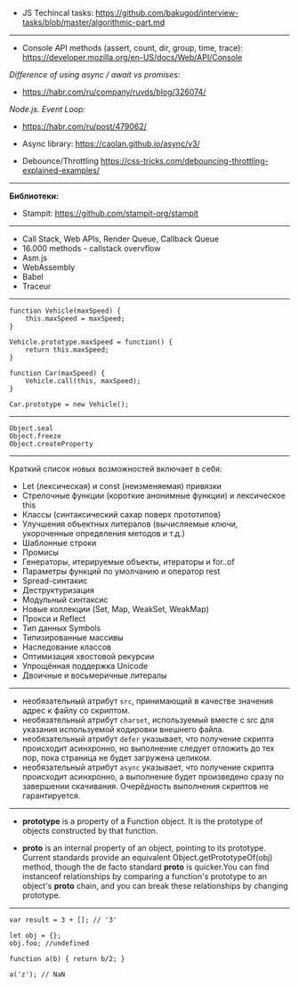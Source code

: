 - JS Techincal tasks: https://github.com/bakugod/interview-tasks/blob/master/algorithmic-part.md
---------------------------
- Console API methods (assert, count, dir, group, time, trace):
https://developer.mozilla.org/en-US/docs/Web/API/Console

*Difference of using async / await vs promises:*
- https://habr.com/ru/company/ruvds/blog/326074/

*Node.js. Event Loop:*
- https://habr.com/ru/post/479062/

- Async library: https://caolan.github.io/async/v3/
- Debounce/Throttling https://css-tricks.com/debouncing-throttling-explained-examples/

---------------------------
**Библиотеки:**
- Stampit: https://github.com/stampit-org/stampit
---------------------------
- Call Stack, Web APIs, Render Queue, Callback Queue
- 16.000 methods - callstack overvflow
- Asm.js
- WebAssembly
- Babel 
- Traceur
---------------------------
```
function Vehicle(maxSpeed) {
    this.maxSpeed = maxSpeed;
}

Vehicle.prototype.maxSpeed = function() {
    return this.maxSpeed;
}

function Car(maxSpeed) {
    Vehicle.call(this, maxSpeed);
}

Car.prototype = new Vehicle();
```
---------------------------
```
Object.seal
Object.freeze
Object.createProperty
```
---------------------------
Краткий список новых возможностей включает в себя:

- Let (лексическая) и const (неизменяемая) привязки
- Стрелочные функции (короткие анонимные функции) и лексическое this
- Классы (синтаксический сахар поверх прототипов)
- Улучшения объектных литералов (вычисляемые ключи, укороченные определения методов и т.д.)
- Шаблонные строки
- Промисы
- Генераторы, итерируемые объекты, итераторы и for..of
- Параметры функций по умолчанию и оператор rest
- Spread-синтакис
- Деструктуризация
- Модульный синтаксис
- Новые коллекции (Set, Map, WeakSet, WeakMap)
- Прокси и Reflect
- Тип данных Symbols
- Типизированные массивы
- Наследование классов
- Оптимизация хвостовой рекурсии
- Упрощённая поддержка Unicode
- Двоичные и восьмеричные литералы
---------------------------
- необязательный атрибут ```src```, принимающий в качестве значения адрес к файлу со скриптом.
- необязательный атрибут ```charset```, используемый вместе с src для указания используемой кодировки внешнего файла.
- необязательный атрибут ```defer``` указывает, что получение скрипта происходит асинхронно, но выполнение следует отложить до тех пор, пока страница не будет загружена целиком.
- необязательный атрибут ```async``` указывает, что получение скрипта происходит асинхронно, а выполнение будет произведено сразу по завершении скачивания. Очерёдность выполнения скриптов не гарантируется.
---------------------------
- **prototype** is a property of a Function object. It is the prototype of objects constructed by that function.

- **__proto__** is an internal property of an object, pointing to its prototype. Current standards provide an equivalent Object.getPrototypeOf(obj) method, though the de facto standard __proto__ is quicker.You can find instanceof relationships by comparing a function's prototype to an object's __proto__ chain, and you can break these relationships by changing prototype.
---------------------------
```
var result = 3 + []; // '3'
```

```
let obj = {};
obj.foo; //undefined
```

```
function a(b) { return b/2; }

a('z'); // NaN
```
